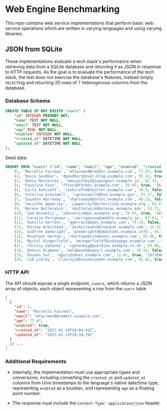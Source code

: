 # Web Engine Benchmarking

This repo contains web service implementations that perform basic web service operations which are written in varying languages and using varying libraries.

## JSON from SQLite

These implementations evaluate a tech stack's performance when retrieving data from a SQLite database and returning it as JSON in response to HTTP requests. As the goal is to evaluate the performance of the tech stack, the test does not exercise the database's features, instead simply `SELECT`ing and returning 20 rows of 7 heterogenous columns from the database.

### Database Schema

```sql
CREATE TABLE IF NOT EXISTS "users" (
    "id" INTEGER PRIMARY KEY,
    "name" TEXT NOT NULL,
    "email" TEXT NOT NULL,
    "age" REAL NOT NULL,
    "enabled" INTEGER NOT NULL,
    "created_at" DATETIME NOT NULL,
    "updated_at" DATETIME NOT NULL
);
```

Seed data:

```sql
INSERT INTO "users" ("id", "name", "email", "age", "enabled", "created_at", "updated_at") VALUES
    (1, 'Marcello Fairman', 'mfairman0@reddit.example.com', 77.07, true, '1673345082000', '1674156269000'),
    (2, 'Devin Goodbur', 'dgoodbur1@over-blog.example.com', 95.41, true, '1674718803000', '1674375769000'),
    (3, 'Emory MacGinley', 'emacginley2@japanpost.example.jp', 62.32, false, '1674319482000', '1673032229000'),
    (4, 'Faustina Foss', 'ffoss3@forbes.example.com', 36.03, true, '1674331867000', '1673449108000'),
    (5, 'Carlo Ashcroft', 'cashcroft4@twitter.example.com', 70.9, false, '1673638817000', '1673153583000'),
    (6, 'Caterina Gresswell', 'cgresswell5@hud.example.gov', 51.37, false, '1675122058000', '1674314044000'),
    (7, 'Saundra Harroway', 'sharroway6@intel.example.com', 49.25, false, '1673258247000', '1674653725000'),
    (8, 'Jacinthe Apperley', 'japperley7@altervista.example.org', 63.81, false, '1673535792000', '1674648140000'),
    (9, 'Norene Butterwick', 'nbutterwick8@utexas.example.edu', 53.75, false, '1674096821000', '1673601229000'),
    (10, 'Sam Desantis', 'sdesantis9@un.example.org', 74.87, true, '1674020586000', '1672787323000'),
    (11, 'Caralie Perigeaux', 'cperigeauxa@ameblo.example.jp', 87.63, true, '1672703756000', '1672742528000'),
    (12, 'Gunilla Gerrans', 'ggerransb@aol.example.com', 74.34, false, '1673478023000', '1673759098000'),
    (13, 'Daisey Armistead', 'darmisteadc@blogspot.example.com', 25.32, false, '1674804492000', '1674981020000'),
    (14, 'Godfree Seebright', 'gseebrightd@aboutads.example.info', 44.33, true, '1674170401000', '1674230105000'),
    (15, 'Rosaleen Hartop', 'rhartope@sitemeter.example.com', 52.48, false, '1674463921000', '1672881226000'),
    (16, 'Mychal Eingerfield', 'meingerfieldf@indiegogo.example.com', 58.84, false, '1673725141000', '1674252929000'),
    (17, 'Chrissy Gatenby', 'cgatenbyg@guardian.example.co.uk', 29.96, true, '1673017192000', '1673018237000'),
    (18, 'Dennis Alabone', 'dalaboneh@eepurl.example.com', 38.93, false, '1674230709000', '1674582334000'),
    (19, 'Daveen Gut', 'dguti@zdnet.example.com', 72.41, true, '1672606973000', '1672850993000'),
    (20, 'Cyb Librey', 'clibreyj@businessweek.example.com', 92.82, true, '1672912960000', '1674046231000');
```

### HTTP API

The API should expose a single endpoint, `/users`, which returns a JSON array of objects, each object representing a row from the `users` table.

```json
[
  {
    "id": 1,
    "name": "Marcello Fairman",
    "email": "mfairman0@reddit.example.com",
    "age": 77.07,
    "enabled": true,
    "created_at": "2023-01-10T10:04:42Z",
    "updated_at": "2023-01-19T19:24:29Z"
  }
  // ...
]
```

### Additional Requirements

- Internally, the implementation must use appropriate types and conversions, including converting the `created_at` and `updated_at` columns from Unix timestamps to the language's native date/time type, representing `enabled` as a boolean, and representing `age` as a floating point number.

- The response must include the `Content-Type: application/json` header.

